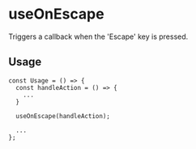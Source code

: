 # useOnEscape

Triggers a callback when the 'Escape' key is pressed.

## Usage

```tsx
const Usage = () => {
  const handleAction = () => {
    ...
  }

  useOnEscape(handleAction);

  ...
};
```
